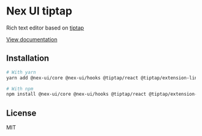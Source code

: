# Nex UI tiptap

Rich text editor based on [tiptap](https://tiptap.dev/)

[View documentation](https://nex-ui.dev/)

## Installation

```bash
# With yarn
yarn add @nex-ui/core @nex-ui/hooks @tiptap/react @tiptap/extension-link

# With npm
npm install @nex-ui/core @nex-ui/hooks @tiptap/react @tiptap/extension-link
```

## License

MIT
